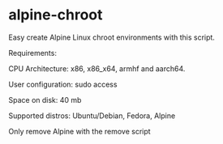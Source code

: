 # alpine-chroot
Easy create Alpine Linux chroot environments with this script.

Requirements:

CPU Architecture: x86, x86_x64, armhf and aarch64.

User configuration: sudo access

Space on disk: 40 mb

Supported distros: Ubuntu/Debian, Fedora, Alpine

Only remove Alpine with the remove script
